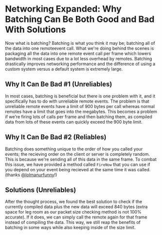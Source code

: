 # Networking Expanded: Why Batching Can Be Both Good and Bad With Solutions

Now what is batching? Batching is what you think it may be; batching all of the data into one remoteevent call. What we're doing behind the scenes is packaging all the data into one remote event call per frame which lowers bandwidth in most cases due to a lot less overhead by remotes. Batching drastically improves networking performance and the difference of using a custom system versus a default system is extremely large.

## Why It Can Be Bad #1 (Unreliables)

In most cases, batching is beneficial but there is one problem with it, and it specifically has to do with unreliable remote events. The problem is that unreliable remote events have a limit of 900 bytes per call whereas normal remotes have a limit that goes into the megabytes. This becomes a problem if we're firing lots of calls per frame and then batching them, as compiled data from lots of these events can quickly exceed the 900 byte limit.

## Why It Can Be Bad #2 (Reliables)

Batching does something unique to the order of how you called your events; the recieving order on the client or server is completely random. This is because we're sending all of this data in the same frame. To combat this issue, we have provided a method called `FireNow` that you can use if you depend on your event being recieved at the same time it was called. (thanks [@lolmanurfunny](https://github.com/lolmanurfunny)!)

## Solutions (Unreliables)

After the thought process, we found the best solution to check if the currently compiled data plus the new data will exceed 840 bytes (extra space for leg room as our packet size checking method is not 100% accurate). If it does, we can simply call the remote again for that frame instead of compiling the data. This way, we still reap the benefits of batching in some ways while also keeping inside of the size limit.